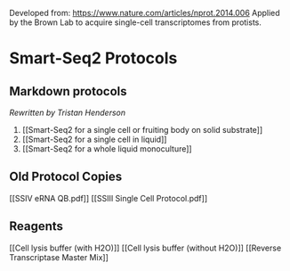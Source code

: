 Developed from: https://www.nature.com/articles/nprot.2014.006 
Applied by the Brown Lab to acquire single-cell transcriptomes from protists.
# Smart-Seq2 Protocols

## Markdown protocols
*Rewritten by Tristan Henderson*

1. [[Smart-Seq2 for a single cell or fruiting body on solid substrate]]
2. [[Smart-Seq2 for a single cell in liquid]]
3. [[Smart-Seq2 for a whole liquid monoculture]]

## Old Protocol Copies

[[SSIV eRNA QB.pdf]]
[[SSIII Single Cell Protocol.pdf]]

## Reagents

[[Cell lysis buffer (with H2O)]]
[[Cell lysis buffer (without H2O)]]
[[Reverse Transcriptase Master Mix]]
